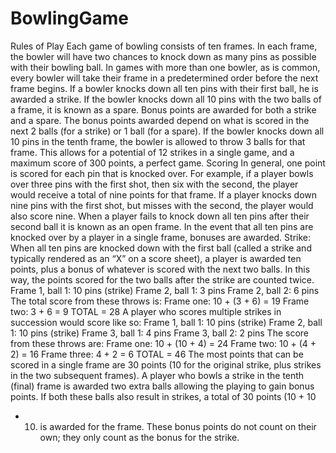 # BowlingGame
Rules of Play
Each game of bowling consists of ten frames. In each frame, the bowler will have two chances to
knock down as many pins as possible with their bowling ball. In games with more than one
bowler, as is common, every bowler will take their frame in a predetermined order before the
next frame begins. If a bowler knocks down all ten pins with their first ball, he is awarded a strike.
If the bowler knocks down all 10 pins with the two balls of a frame, it is known as a spare. Bonus
points are awarded for both a strike and a spare. The bonus points awarded depend on what is
scored in the next 2 balls (for a strike) or 1 ball (for a spare). If the bowler knocks down all 10 pins
in the tenth frame, the bowler is allowed to throw 3 balls for that frame. This allows for a
potential of 12 strikes in a single game, and a maximum score of 300 points, a perfect game.
Scoring
In general, one point is scored for each pin that is knocked over. For example, if a player bowls
over three pins with the first shot, then six with the second, the player would receive a total of
nine points for that frame. If a player knocks down nine pins with the first shot, but misses with
the second, the player would also score nine. When a player fails to knock down all ten pins after
their second ball it is known as an open frame. In the event that all ten pins are knocked over by
a player in a single frame, bonuses are awarded.
Strike: When all ten pins are knocked down with the first ball (called a strike and typically
rendered as an “X” on a score sheet), a player is awarded ten points, plus a bonus of whatever is
scored with the next two balls. In this way, the points scored for the two balls after the strike are
counted twice.
Frame 1, ball 1: 10 pins (strike)
Frame 2, ball 1: 3 pins
Frame 2, ball 2: 6 pins
The total score from these throws is:
Frame one: 10 + (3 + 6) = 19
Frame two: 3 + 6 = 9
TOTAL = 28
A player who scores multiple strikes in succession would score like so:
Frame 1, ball 1: 10 pins (strike)
Frame 2, ball 1: 10 pins (strike)
Frame 3, ball 1: 4 pins
Frame 3, ball 2: 2 pins
The score from these throws are:
Frame one: 10 + (10 + 4) = 24
Frame two: 10 + (4 + 2) = 16
Frame three: 4 + 2 = 6
TOTAL = 46
The most points that can be scored in a single frame are 30 points (10 for the original strike, plus
strikes in the two subsequent frames).
A player who bowls a strike in the tenth (final) frame is awarded two extra balls allowing the
playing to gain bonus points. If both these balls also result in strikes, a total of 30 points (10 + 10
+ 10) is awarded for the frame. These bonus points do not count on their own; they only count as
the bonus for the strike.
